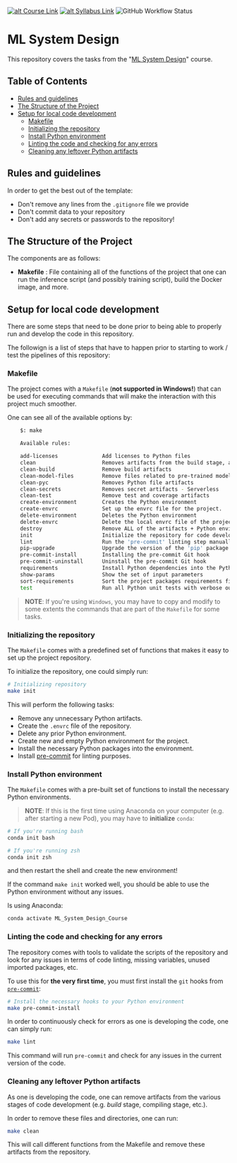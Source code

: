 [![alt Course Link][CourseWebsiteIMG]][course_website_link]
[![alt Syllabus Link][SyllabusIMG]][course_syllabus_link]
![GitHub Workflow Status](https://img.shields.io/github/actions/workflow/status/vcalderon2009/ML-System-Design-Course/code-linting.yml)

# ML System Design

This repository covers the tasks from the "[ML System Design](https://maven.com/boring-bot/ml-system-design/1/home)" course.

## Table of Contents

- [Rules and guidelines](#rules-and-guidelines)
- [The Structure of the Project](#the-structure-of-the-project)
- [Setup for local code development](#setup-for-local-code-development)
  - [Makefile](#makefile)
  - [Initializing the repository](#initializing-the-repository)
  - [Install Python environment](#install-python-environment)
  - [Linting the code and checking for any errors](#linting-the-code-and-checking-for-any-errors)
  - [Cleaning any leftover Python artifacts](#cleaning-any-leftover-python-artifacts)


## Rules and guidelines

In order to get the best out of the template:

* Don't remove any lines from the `.gitignore` file we provide
* Don't commit data to your repository
* Don't add any secrets or passwords to the repository!

## The Structure of the Project

The components are as follows:

* __Makefile__ : File containing all of the functions of the project that
one can run the inference script (and possibly training script), build the
Docker image, and more.

## Setup for local code development

There are some steps that need to be done prior to being able to
properly run and develop the code in this repository.

The followign is a list of steps that have to happen prior to starting to
work / test the pipelines of this repository:

### Makefile

The project comes with a `Makefile` (**not supported in Windows!**)
that can be used for executing commands that will make the interaction
with this project much smoother.

One can see all of the available options by:

```bash
    $: make

    Available rules:

    add-licenses              Add licenses to Python files
    clean                     Removes artifacts from the build stage, and other common Python artifacts.
    clean-build               Remove build artifacts
    clean-model-files         Remove files related to pre-trained models
    clean-pyc                 Removes Python file artifacts
    clean-secrets             Removes secret artifacts - Serverless
    clean-test                Remove test and coverage artifacts
    create-environment        Creates the Python environment
    create-envrc              Set up the envrc file for the project.
    delete-environment        Deletes the Python environment
    delete-envrc              Delete the local envrc file of the project
    destroy                   Remove ALL of the artifacts + Python environments
    init                      Initialize the repository for code development
    lint                      Run the 'pre-commit' linting step manually
    pip-upgrade               Upgrade the version of the 'pip' package
    pre-commit-install        Installing the pre-commit Git hook
    pre-commit-uninstall      Uninstall the pre-commit Git hook
    requirements              Install Python dependencies into the Python environment
    show-params               Show the set of input parameters
    sort-requirements         Sort the project packages requirements file
    test                      Run all Python unit tests with verbose output and logs
```

> **NOTE**: If you're using `Windows`, you may have to copy and modify to some
> extents the commands that are part of the `Makefile` for some tasks.

### Initializing the repository

The `Makefile` comes with a predefined set of functions that makes it easy
to set up the project repository.

To initialize the repository, one could simply run:

```bash
# Initializing repository
make init
```

This will perform the following tasks:
- Remove any unnecessary Python artifacts.
- Create the `.envrc` file of the repository.
- Delete any prior Python environment.
- Create new and empty Python environment for the project.
- Install the necessary Python packages into the environment.
- Install [pre-commit](https://pre-commit.com/) for linting purposes.

### Install Python environment

The `Makefile` comes with a pre-built set of functions to install the
necessary Python environments.

> **NOTE**: If this is the first time using Anaconda on your computer
> (e.g. after starting a new Pod), you may have to **initialize** `conda`:

```bash
# If you're running bash
conda init bash

# If you're running zsh
conda init zsh
```
and then restart the shell and create the new environment!

If the command `make init` worked well, you should be able to use the
Python environment without any issues.

Is using Anaconda:

```bash
conda activate ML_System_Design_Course
```


### Linting the code and checking for any errors

The repository comes with tools to validate the scripts of the repository and
look for any issues in terms of code linting, missing variables, unused
imported packages, etc.

To use this for **the very first time**, you must first install the
`git` hooks from [`pre-commit`](https://pre-commit.com/):

```bash
# Install the necessary hooks to your Python environment
make pre-commit-install
```

In order to continuously check for errors as one is developing the code,
one can simply run:

```bash
make lint
```

This command will run `pre-commit` and check for any issues in the current
version of the code.

### Cleaning any leftover Python artifacts

As one is developing the code, one can remove artifacts from the various
stages of code development (e.g. *build* stage, compiling stage, etc.).

In order to remove these files and directories, one can run:

```bash
make clean
```

This will call different functions from the Makefile and remove these
artifacts from the repository.


<!-- Links -->

[course_syllabus_link]: https://night-rhodium-552.notion.site/MAVEN-Machine-Learning-System-Design-with-Large-Language-Models-2da50f163ccd4eb0879f41e357478f01

[SyllabusIMG]: https://img.shields.io/badge/Course-Syllabus-orange (syllabusimg)

[course_website_link]: https://maven.com/boring-bot/ml-system-design

[CourseWebsiteIMG]: https://img.shields.io/badge/Course-Website-blue (courseimg)
